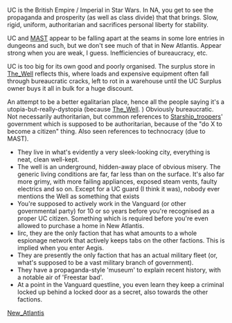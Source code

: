 UC is the British Empire / Imperial in Star Wars. In NA, you get to see the propaganda and prosperity (as well as class divide) that that brings. Slow, rigid, uniform, authoritarian and sacrifices personal liberty for stability.

UC and [MAST](MAST.md) appear to be falling apart at the seams in some lore entries in dungeons and such, but we don't see much of that in New Atlantis. Appear strong when you are weak, I guess.
	Inefficiencies of bureaucracy, etc.

UC is too big for its own good and poorly organised. The surplus store in [The_Well](../Cities/The_Well.md) reflects this, where loads and expensive equipment often fall through bureaucratic cracks, left to rot in a warehouse until the UC Surplus owner buys it all in bulk for a huge discount.

An attempt to be a better egalitarian place, hence all the people saying it's a utopia-but-really-dystopia (because [The_Well](../Cities/The_Well.md). )
Obviously bureaucratic. Not necessarily authoritarian, but common references to [Starship_troopers](../Research/Starship_troopers.md)' government which is supposed to be authoritarian, because of the "do X to become a citizen" thing. Also seen references to technocracy (due to MAST).

- They live in what's evidently a very sleek-looking city, everything is neat, clean well-kept.
- The well is an underground, hidden-away place of obvious misery. The generic living conditions are far, far less than on the surface. It's also far more grimy, with more failing appliances, exposed steam vents, faulty electrics and so on. Except for a UC guard (I think it was), nobody ever mentions the Well as something that exists
- You're supposed to actively work in the Vanguard (or other governmental party) for 10 or so years before you're recognised as a proper UC citizen. Something which is required before you're even allowed to purchase a home in New Atlantis.
- Iirc, they are the only faction that has what amounts to a whole espionage network that actively keeps tabs on the other factions. This is implied when you enter Aegis.
- They are presently the only faction that has an actual military fleet (or, what's supposed to be a vast military branch of government).
- They have a propaganda-style 'museum' to explain recent history, with a notable air of 'Freestar bad'.
- At a point in the Vanguard questline, you even learn they keep a criminal locked up behind a locked door as a secret, also towards the other factions.

[New_Atlantis](../Cities/New_Atlantis.md)


